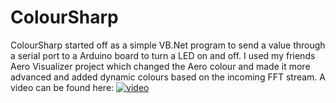 ColourSharp
===========

ColourSharp started off as a simple VB.Net program to send a value through a serial port to a Arduino board to turn a LED on and off. I used my friends Aero Visualizer project which changed the Aero colour and made it more advanced and added dynamic colours based on the incoming FFT stream. A video can be found here: 
[![video](http://img.youtube.com/vi/ChDrnnsMYJk/0.jpg)](http://www.youtube.com/watch?v=ChDrnnsMYJk)
